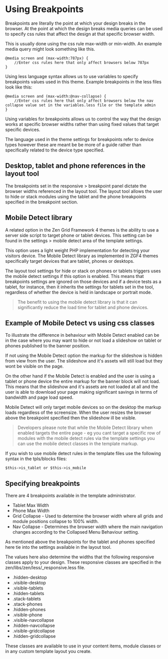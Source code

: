 Using Breakpoints
====

Breakpoints are literally the point at which your design breaks in the browser. At the point at which the design breaks media queries can be used to specify css rules that affect the design at that specific browser width.

This is usually done using the css rule max-width or min-width. An example media query might look something like this.

	@media screen and (max-width:787px) {
		//Enter css rules here that only affect browsers below 787px
	}

Using less language syntax allows us to use variables to specify breakpoints values used in this theme. Example breakpoints in the less files look like this:

	@media screen and (max-width:@nav-collapse) {
		//Enter css rules here that only affect browsers below the nav collapse value set in the variables.less file or the template admin
	}

Using variables for breakpoints allows us to control the way that the design works at specific browser widths rather than using fixed values that target specific devices.

The language used in the theme settings for breakpoints refer to device types however these are meant be be more of a guide rather than specifically related to the device type specified.

Desktop, tablet and phone references in the layout tool
----
The breakpoints set in the responsive > breakpoint panel dictate the browser widths referenced in the layout tool. The layout tool allows the user to hide or stack modules using the tablet and the phone breakpoints specified in the breakpoint section.

Mobile Detect library
------
A related option in the Zen Grid Framework 4 themes is the ability to use a server side script to target phone or tablet devices. This setting can be found in the settings > mobile detect area of the template settings.

This option uses a light weight PHP implementation for detecting your visitors device. The Mobile Detect library as implemented in ZGF4 themes specifically target devices that are tablet, phones or desktops.

The layout tool settings for hide or stack on phones or tablets triggers uses the mobile detect settings if this option is enabled. This means that breakpoints settings are ignored on those devices and if a device tests as a tablet, for instance, then it inherits the settings for tablets set in the tool, regardless of whether the device is held in landscape or portrait mode.

> The benefit to using the mobile detect library is that it can significantly reduce the load time for tablet and phone devices.

Example of Mobile Detect vs using css classes
------
To illustrate the difference in behaviour with Mobile Detect enabled can be in the case where you may want to hide or not load a slideshow on tablet or phones published to the banner position. 

If not using the Mobile Detect option the markup for the slideshow is hidden from view from the user. The slideshow and it's assets will still load but they wont be visible on the page.

On the other hand if the Mobile Detect is enabled and the user is using a tablet or phone device the entire markup for the banner block will not load. This means that the slideshow and it's assets are not loaded at all and the user is able to download your page making significant savings in terms of bandwidth and page load speed.

Mobile Detect will only target mobile devices so on the desktop the markup  loads regardless of the screensize. When the user resizes the browser above the breakpoint specified then the slideshow ill be visible.

> Developers please note that while the Mobile Detect library when enabled targets the entire page - eg you cant target a specific row of modules with the mobile detect rules via the template settings you can use the mobile detect classes in the template markup.

If you wish to use mobile detect rules in the template files use the following syntax in the tpls/blocks files:

	$this->is_tablet or $this->is_mobile

Specifying breakpoints
----
There are 4 breakpoints available in the template administrator.

- Tablet Max Width 
- Phone Max Width
- Grid Collapse - Used to determine the browser width where all grids and module positions collapse to 100% width.
- Nav Collapse - Determines the browser width where the main navigation changes according to the Collapsed Menu Behaviour setting.

As mentioned above the breakpoints for the tablet and phones specified here tie into the settings available in the layout tool.

The values here also determine the widths that the following responsive classes apply to your design. These responsive classes are specified in the zen/libs/zen/less/_responsive.less file.

- .hidden-desktop
- .visible-desktop 
- .visible-tablets 
- .hidden-tablets
- .stack-tablets
- .stack-phones
- .hidden-phones
- .visible-phone
- .visible-navcollapse
- .hidden-navcollapse
- .visible-gridcollapse
- .hidden-gridcollapse


These classes are available to use in your content items, module classes or in any custom template layout you create.




